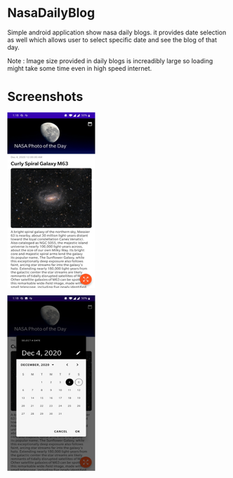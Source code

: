 # NasaDailyBlog

Simple android application show nasa daily blogs. it provides date selection as well which allows user to select specific date and see the blog of that day.

Note : Image size provided in daily blogs is increadibly large so loading might take some time even in high speed internet.

# Screenshots

<div>
  <p>
    <img src="https://raw.githubusercontent.com/amitseervi/NasaDailyBlog/master/ss/Screenshot_20201206-131808.jpg" width="200" height="400"></img>
  </p>
  <p>
    <img src="https://raw.githubusercontent.com/amitseervi/NasaDailyBlog/master/ss/Screenshot_20201206-131814.jpg" width="200" height="400"></img>
  </p>
</div>

